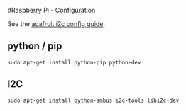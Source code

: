 #Raspberry Pi - Configuration

See the [adafruit i2c config guide](https://learn.adafruit.com/adafruits-raspberry-pi-lesson-4-gpio-setup/configuring-i2c).

## python / pip
```
sudo apt-get install python-pip python-dev
```


## I2C 
```
sudo apt-get install python-smbus i2c-tools libi2c-dev
```
